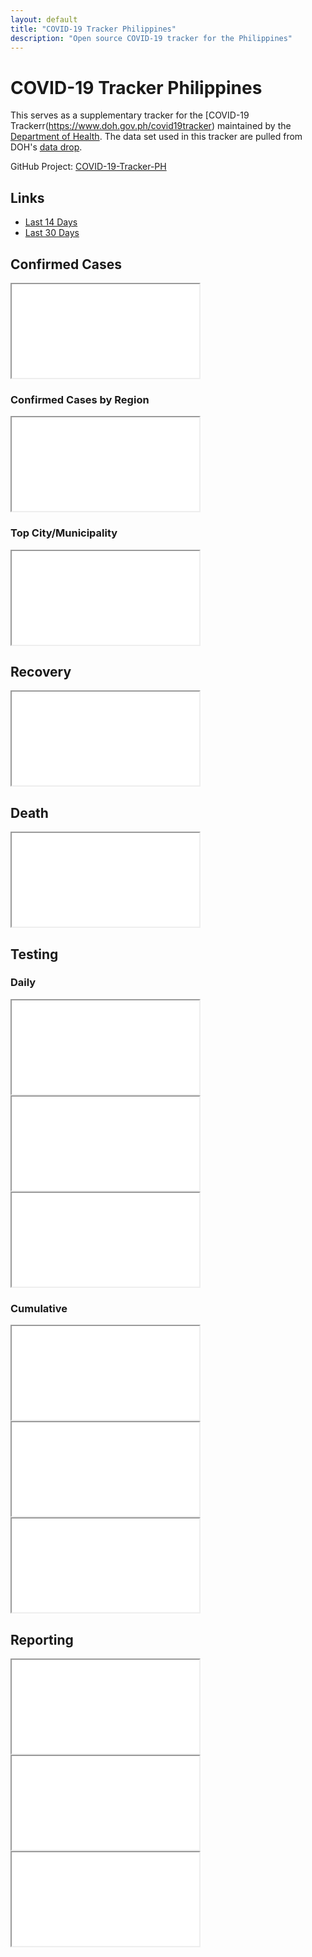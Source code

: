 ```yaml
---
layout: default
title: "COVID-19 Tracker Philippines"
description: "Open source COVID-19 tracker for the Philippines"
---
```


# COVID-19 Tracker Philippines

This serves as a supplementary tracker for the [COVID-19 Trackerr(https://www.doh.gov.ph/covid19tracker) maintained by the [Department of Health](https://www.doh.gov.ph/). The data set used in this tracker are pulled from DOH's [data drop](https://drive.google.com/drive/folders/1ZPPcVU4M7T-dtRyUceb0pMAd8ickYf8o).

GitHub Project: [COVID-19-Tracker-PH](https://github.com/donfiguerres/COVID-19-Tracker-PH)


## Links

* [Last 14 Days](Last-14-Days)
* [Last 30 Days](Last-30-Days)

## Confirmed Cases
<iframe src="{{ site.baseurl }}/tracker/charts/DateOnsetCaseRepType.html"></iframe>

### Confirmed Cases by Region
<iframe src="{{ site.baseurl }}/tracker/charts/DateOnsetRegionRes.html"></iframe>

### Top City/Municipality
<iframe src="{{ site.baseurl }}/tracker/charts/CityMunRes.html"></iframe>

## Recovery
<iframe src="{{ site.baseurl }}/tracker/charts/DateRecoverRegionRes.html"></iframe>

## Death
<iframe src="{{ site.baseurl }}/tracker/charts/DateDiedRegionRes.html"></iframe>

## Testing

### Daily
<iframe src="{{ site.baseurl }}/tracker/charts/daily_output_positive_individuals.html"></iframe>

<iframe src="{{ site.baseurl }}/tracker/charts/daily_output_unique_individuals.html"></iframe>

<iframe src="{{ site.baseurl }}/tracker/charts/daily_output_samples_tested.html"></iframe>


### Cumulative
<iframe src="{{ site.baseurl }}/tracker/charts/cumulative_positive_individuals.html"></iframe>

<iframe src="{{ site.baseurl }}/tracker/charts/cumulative_unique_individuals.html"></iframe>

<iframe src="{{ site.baseurl }}/tracker/charts/cumulative_samples_tested.html"></iframe>


## Reporting
<iframe src="{{ site.baseurl }}/tracker/charts/SpecimenToRepConf.html"></iframe>

<iframe src="{{ site.baseurl }}/tracker/charts/SpecimenToRelease.html"></iframe>

<iframe src="{{ site.baseurl }}/tracker/charts/ReleaseToRepConf.html"></iframe>
